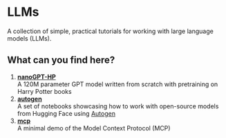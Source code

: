 # LLMs
A collection of simple, practical tutorials for working with large language models (LLMs).

## What can you find here?

1. [**nanoGPT-HP**](nanoGPT-HP)  
    A 120M parameter GPT model written from scratch with pretraining on Harry Potter books
2. [**autogen**](autogen)  
    A set of notebooks showcasing how to work with open-source models from Hugging Face using [Autogen](https://microsoft.github.io/autogen/)
3. [**mcp**](mcp)  
    A minimal demo of the Model Context Protocol (MCP)

